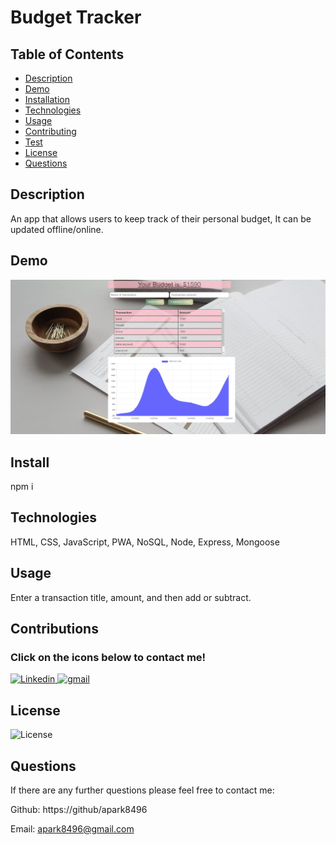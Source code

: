 # Budget Tracker

## Table of Contents

- [Description](#Description)
- [Demo](#Demo)
- [Installation](#Installation)
- [Technologies](#Technologies)
- [Usage](#Usage)
- [Contributing](#Contributing)
- [Test](#Tests)
- [License](#License)
- [Questions](#Questions)

## Description

An app that allows users to keep track of their personal budget, It can be updated offline/online.

## Demo

![budget](https://github.com/adunderwood96/budget-tracker/blob/b50353f92580ec93c05d280139985a9f486774dd/assets/budget.png)


## Install

npm i


## Technologies

 HTML, CSS, JavaScript, PWA, NoSQL, Node, Express, Mongoose
## Usage

Enter a transaction title, amount, and then add or subtract.

## Contributions

### Click on the icons below to contact me!
<a href="https://www.linkedin.com/in/apark8496/" target="_blank" rel="noopener noreferrer">
  <img
    alt="Linkedin"
    src="https://img.shields.io/badge/linkedin-0077B5?logo=linkedin&logoColor=white&style=for-the-badge"
  />
</a>

<a href = "mailto: apark8496@gmail.com"> 
  <img
        alt="gmail"
       src="https://img.shields.io/badge/Gmail-D14836?style=for-the-badge&logo=gmail&logoColor=white" 
       />
</a>


## License

![License](https://img.shields.io/badge/License-MIT-yellow.svg)

## Questions

If there are any further questions please feel free to contact me:

Github: https://github/apark8496

Email: apark8496@gmail.com
